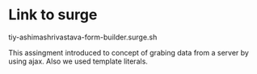 # Link to surge
  tiy-ashimashrivastava-form-builder.surge.sh

 This assingment introduced to concept of grabing data from a server by using ajax.
 Also we used template literals.

